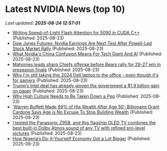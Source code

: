 # Latest NVIDIA News (top 10)
_Last updated: **2025-08-24 12:57:01**_

- [Writing Speed-of-Light Flash Attention for 5090 in CUDA C++](https://gau-nernst.github.io/fa-5090/) (Published: 2025-08-23)
- [Dow Jones Futures: Nvidia Earnings Are Next Test After Powell-Led Stock Market Rally](https://biztoc.com/x/cea48380408a24fc) (Published: 2025-08-23)
- [What Nvidia's China Confusion Means For Tech Giant And AI](https://biztoc.com/x/9f54dd8d72bbdf0f) (Published: 2025-08-23)
- [Mahomes leads sharp Chiefs offense before Bears rally for 29-27 win in preseason finale](https://biztoc.com/x/b58c37856dc32e8b) (Published: 2025-08-23)
- [Why I'm still taking this 2024 Dell laptop to the office - even though it's for gamers](https://www.zdnet.com/article/why-im-still-taking-this-2024-dell-laptop-to-the-office-even-though-its-for-gamers/) (Published: 2025-08-23)
- [Trump’s Intel deal has already gioven the government a $1.9 billion gain on paper](https://fortune.com/2025/08/23/trump-intel-1-9-billion-gain-discount-10-percent-stake/) (Published: 2025-08-23)
- [Why High Culture Needs to Be Taken Down a Peg](https://biztoc.com/x/274523843f30458a) (Published: 2025-08-23)
- [‘Warren Buffett Made 99% of His Wealth After Age 50’: Billionaire Grant Cardone Says Age is No Excuse To Stop Building Wealth](https://biztoc.com/x/1f39be992624f93e) (Published: 2025-08-23)
- [I tested the Panasonic Z95B, and this flagship OLED TV combines the best built-in Dolby Atmos sound of any TV with refined pro-level pictures](https://www.techradar.com/televisions/panasonic-z95b-review) (Published: 2025-08-23)
- [How Nigeria’s Do-It-Yourself Economy Got a Lot Bigger](https://biztoc.com/x/e976199e6ad985c6) (Published: 2025-08-23)
